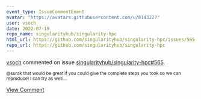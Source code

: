 ```yaml
---
event_type: IssueCommentEvent
avatar: "https://avatars.githubusercontent.com/u/814322?"
user: vsoch
date: 2022-07-19
repo_name: singularityhub/singularity-hpc
html_url: https://github.com/singularityhub/singularity-hpc/issues/565
repo_url: https://github.com/singularityhub/singularity-hpc
---
```


<a href='https://github.com/vsoch' target='_blank'>vsoch</a> commented on issue <a href='https://github.com/singularityhub/singularity-hpc/issues/565' target='_blank'>singularityhub/singularity-hpc#565</a>.

<small>@surak that would be great if you could give the complete steps you took so we can reproduce! I can try as well....</small>

<a href='https://github.com/singularityhub/singularity-hpc/issues/565' target='_blank'>View Comment</a>